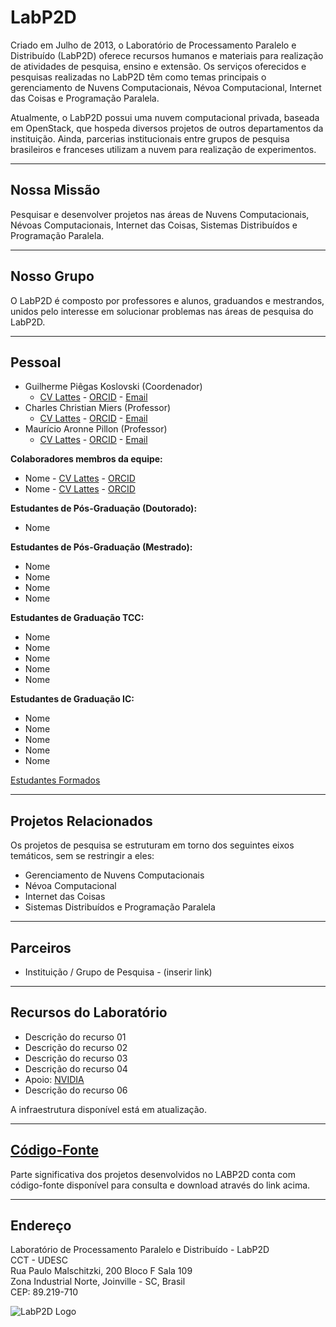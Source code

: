 <!-- LabP2D -->

<h1>LabP2D</h1>

<!--<p><a href="https://paullollima.github.io/_site/index.md">English Version</a></p>-->


<p>
  Criado em Julho de 2013, o Laboratório de Processamento Paralelo e Distribuído (LabP2D) oferece recursos humanos e materiais para realização de atividades de pesquisa, ensino e extensão. Os serviços oferecidos e pesquisas realizadas no LabP2D têm como temas principais o gerenciamento de Nuvens Computacionais, Névoa Computacional, Internet das Coisas e Programação Paralela.
</p>
<p>
  Atualmente, o LabP2D possui uma nuvem computacional privada, baseada em OpenStack, que hospeda diversos projetos de outros departamentos da instituição. Ainda, parcerias institucionais entre grupos de pesquisa brasileiros e franceses utilizam a nuvem para realização de experimentos.
</p>

<hr>

<h2>Nossa Missão</h2>
<p>
  Pesquisar e desenvolver projetos nas áreas de Nuvens Computacionais, Névoas Computacionais, Internet das Coisas, Sistemas Distribuídos e Programação Paralela.
</p>

<hr>

<h2>Nosso Grupo</h2>
<p>
  O LabP2D é composto por professores e alunos, graduandos e mestrandos, unidos pelo interesse em solucionar problemas nas áreas de pesquisa do LabP2D.
</p>

<hr>

<h2>Pessoal</h2>

<ul>
  <li>Guilherme Piêgas Koslovski (Coordenador)
    <ul>
      <li>
        <a href="http://lattes.cnpq.br/2749773427704993" target="_blank" rel="noopener">CV Lattes</a> - 
        <a href="https://orcid.org/0000-0003-4936-1619" target="_blank" rel="noopener">ORCID</a> - 
        <a href="mailto:guilherme.koslovski@udesc.br">Email</a>
      </li>
    </ul>
  </li>

  <li>Charles Christian Miers (Professor)
    <ul>
      <li>
        <a href="http://lattes.cnpq.br/1630057446729066" target="_blank" rel="noopener">CV Lattes</a> - 
        <a href="https://orcid.org/0000-0002-1976-0478" target="_blank" rel="noopener">ORCID</a> - 
        <a href="mailto:charles.miers@udesc.br">Email</a>
      </li>
    </ul>
  </li>

  <li>Maurício Aronne Pillon (Professor)
    <ul>
      <li>
        <a href="http://lattes.cnpq.br/3752298390911021" target="_blank" rel="noopener">CV Lattes</a> - 
        <a href="https://orcid.org/0000-0001-7634-6823" target="_blank" rel="noopener">ORCID</a> - 
        <a href="mailto:mauricio.pillon@udesc.br">Email</a>
      </li>
    </ul>
  </li>
</ul>

<b>Colaboradores membros da equipe:</b>
<ul>
  <li>Nome - <a href="#" target="_blank" rel="noopener">CV Lattes</a> - <a href="#" target="_blank" rel="noopener">ORCID</a></li>
  <li>Nome - <a href="#" target="_blank" rel="noopener">CV Lattes</a> - <a href="#" target="_blank" rel="noopener">ORCID</a></li>
</ul>

<b>Estudantes de Pós-Graduação (Doutorado):</b>
<ul>
  <li>Nome</li>
</ul>

<b>Estudantes de Pós-Graduação (Mestrado):</b>
<ul>
  <li>Nome</li>
  <li>Nome</li>
  <li>Nome</li>
  <li>Nome</li>
</ul>

<b>Estudantes de Graduação TCC:</b>
<ul>
  <li>Nome</li>
  <li>Nome</li>
  <li>Nome</li>
  <li>Nome</li>
  <li>Nome</li>
</ul>

<b>Estudantes de Graduação IC:</b>
<ul>
  <li>Nome</li>
  <li>Nome</li>
  <li>Nome</li>
  <li>Nome</li>
  <li>Nome</li>
</ul>

<a href="https://paullollima.github.io/_site/index.html" target="_blank" rel="noopener">Estudantes Formados</a>

<hr>

<h2>Projetos Relacionados</h2>
<p>Os projetos de pesquisa se estruturam em torno dos seguintes eixos temáticos, sem se restringir a eles:</p>

<ul>
  <li>Gerenciamento de Nuvens Computacionais</li>
  <li>Névoa Computacional</li>
  <li>Internet das Coisas</li>
  <li>Sistemas Distribuídos e Programação Paralela</li>
</ul>

<hr>

<h2>Parceiros</h2>
<ul>
  <li>Instituição / Grupo de Pesquisa - (inserir link)</li>
</ul>

<hr>

<h2>Recursos do Laboratório</h2>
<ul>
  <li>Descrição do recurso 01</li>
  <li>Descrição do recurso 02</li>
  <li>Descrição do recurso 03</li>
  <li>Descrição do recurso 04</li>
  <li>Apoio: <a href="https://www.nvidia.com" target="_blank" rel="noopener">NVIDIA</a></li>
  <li>Descrição do recurso 06</li>
</ul>

<p>A infraestrutura disponível está em atualização.</p>

<hr>

<h2><a href="https://paullollima.github.io/" target="_blank" rel="noopener">Código-Fonte</a></h2>
<p>Parte significativa dos projetos desenvolvidos no LABP2D conta com código-fonte disponível para consulta e download através do link acima.</p>

<hr>

<h2>Endereço</h2>
<p>
  Laboratório de Processamento Paralelo e Distribuído - LabP2D <br>
  CCT - UDESC <br>
  Rua Paulo Malschitzki, 200  Bloco F Sala 109<br>
  Zona Industrial Norte, Joinville - SC, Brasil <br>
  CEP: 89.219-710
</p>

<p>
  <img style="display: block; margin-left: auto; margin-right: auto;" src="https://paullollima.github.io/img/logo1.png" alt="LabP2D Logo" />
</p>
